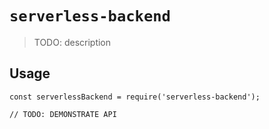 # `serverless-backend`

> TODO: description

## Usage

```
const serverlessBackend = require('serverless-backend');

// TODO: DEMONSTRATE API
```
